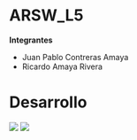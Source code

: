 # ARSW_L5
**Integrantes**
- Juan Pablo Contreras Amaya
- Ricardo Amaya Rivera
# Desarrollo
![](1.PNG)
![](2.PNG)